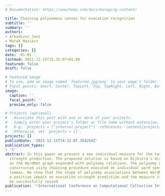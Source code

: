 ```yaml
---
# Documentation: https://wowchemy.com/docs/managing-content/

title: Chaining polysemous senses for evocation recognition
subtitle: ''
summary: ''
authors:
- Arkadiusz Janz
- Marek Maziarz
tags: []
categories: []
date: -01-01
lastmod: 2021-12-15T15:32:07+01:00
featured: false
draft: false

# Featured image
# To use, add an image named `featured.jpg/png` to your page's folder.
# Focal points: Smart, Center, TopLeft, Top, TopRight, Left, Right, BottomLeft, Bottom, BottomRight.
image:
  caption: ''
  focal_point: ''
  preview_only: false

# Projects (optional).
#   Associate this post with one or more of your projects.
#   Simply enter your project's folder or file name without extension.
#   E.g. `projects = ["internal-project"]` references `content/project/deep-learning/index.md`.
#   Otherwise, set `projects = []`.
projects: []
publishDate: '2021-12-15T14:32:07.354254Z'
publication_types:
- '1'
abstract: In this paper we present a new individual measure for the task of evocation
  strength prediction. The proposed solution is based on Dijkstra's distances calculated
  on the WordNet graph expanded with polysemy relations. The polysemy network was
  constructed using chaining procedure executed on individual word senses of polysemous
  lemmas. We show that the shape of polysemy associations between WordNet senses has
  a positive impact on evocation strength prediction and the measure itself could
  be successfully reused
publication: '*International Conference on Computational Collective Intelligence*'
---
```


